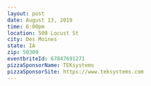 ```yaml
---
layout: post
date: August 13, 2019
time: 6:00pm
location: 500 Locust St
city: Des Moines
state: IA
zip: 50309
eventbriteId: 67847691271
pizzaSponsorName: TEKsystems
pizzaSponsorSite: https://www.teksystems.com
---
```

